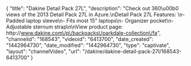{
    "title": "Dakine Detail Pack 27L",
    "description": "Check out 360\u00b0 views of the 2013 Detail Pack 27L in Azure.\nDetail Pack 27L Features: \n- Padded laptop sleeve\n- Fits most 15\" laptops\n- Organizer pocket\n- Adjustable sternum strap\n\nView product page: http:\/\/www.dakine.com\/p\/backpacks\/parkdale-collection\/fa",
    "channelid": "168543",
    "videoid": "6413700",
    "date_created": "1442964730",
    "date_modified": "1442964730",
    "type": "captivate",
    "layout": "channelVideo",
    "url": "\/dakine\/dakine-detail-pack-27l\/168543-6413700"
}